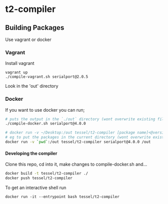 # t2-compiler

<!--

    This stuff is pointless to display until we have an actual server written

[![Travis Build Status](https://travis-ci.org/tessel/t2-compiler.svg?branch=master)](https://travis-ci.org/tessel/t2-compiler)
[![Build status](https://ci.appveyor.com/api/projects/status/fsjh9hxbf1w09794?svg=true)](https://ci.appveyor.com/project/rwaldron/t2-compiler)


-->

## Building Packages

Use vagrant or docker

### Vagrant
Install vagrant

```
vagrant up
./compile-vagrant.sh serialport@2.0.5
```

Look in the 'out' directory

### Docker

If you want to use docker you can run;

```bash
# puts the output in the `./out` directory (wont overwrite existing files)
./compile-docker.sh serialport@4.0.0

# docker run -v ~/Desktop:/out tessel/t2-compiler [package name]<@version>
# eg to put the packages in the current directory (wont overwrite existing files)
docker run -v `pwd`:/out tessel/t2-compiler serialport@4.0.0 /out

```

#### Developing the compiler

Clone this repo, cd into it, make changes to compile-docker.sh and...

```bash
docker build -t tessel/t2-compiler ./
docker push tessel/t2-compiler
```

To get an interactive shell run

```
docker run -it --entrypoint bash tessel/t2-compiler
```

